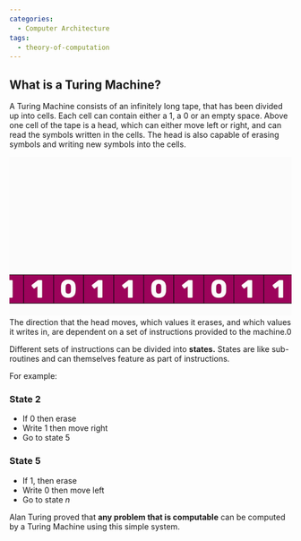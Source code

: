 ```yaml
---
categories:
  - Computer Architecture
tags:
  - theory-of-computation
---
```


## What is a Turing Machine?

A Turing Machine consists of an infinitely long tape, that has been divided up
into cells. Each cell can contain either a 1, a 0 or an empty space. Above one
cell of the tape is a head, which can either move left or right, and can read
the symbols written in the cells. The head is also capable of erasing symbols
and writing new symbols into the cells.

![Turing_machines_01.gif](../_img/Turing_machines_01.gif) The direction that the
head moves, which values it erases, and which values it writes in, are dependent
on a set of instructions provided to the machine.0

Different sets of instructions can be divided into **states.** States are like
sub-routines and can themselves feature as part of instructions.

For example:

### State 2

- If 0 then erase
- Write 1 then move right
- Go to state 5

### State 5

- If 1, then erase
- Write 0 then move left
- Go to state _n_

Alan Turing proved that **any problem that is computable** can be computed by a
Turing Machine using this simple system.
